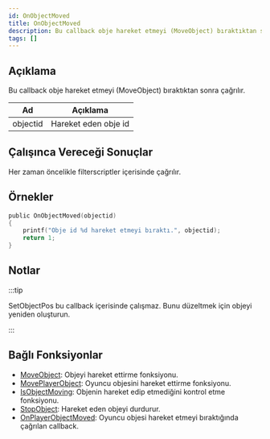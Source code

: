 ```yaml
---
id: OnObjectMoved
title: OnObjectMoved
description: Bu callback obje hareket etmeyi (MoveObject) bıraktıktan sonra çağrılır.
tags: []
---
```


## Açıklama

Bu callback obje hareket etmeyi (MoveObject) bıraktıktan sonra çağrılır.

| Ad     | Açıklama                         |
| -------- | ----------------------------------- |
| objectid | Hareket eden obje id |

## Çalışınca Vereceği Sonuçlar

Her zaman öncelikle filterscriptler içerisinde çağrılır.

## Örnekler

```c
public OnObjectMoved(objectid)
{
    printf("Obje id %d hareket etmeyi bıraktı.", objectid);
    return 1;
}
```

## Notlar

:::tip

SetObjectPos bu callback içerisinde çalışmaz. Bunu düzeltmek için objeyi yeniden oluşturun.

:::

## Bağlı Fonksiyonlar

- [MoveObject](../functions/MoveObject.md): Objeyi hareket ettirme fonksiyonu.
- [MovePlayerObject](../functions/MovePlayerObject.md): Oyuncu objesini hareket ettirme fonksiyonu.
- [IsObjectMoving](../functions/IsObjectMoving.md): Objenin hareket edip etmediğini kontrol etme fonksiyonu.
- [StopObject](../functions/StopObject.md): Hareket eden objeyi durdurur.
- [OnPlayerObjectMoved](OnPlayerObjectMoved.md): Oyuncu objesi hareket etmeyi bıraktığında çağrılan callback.
